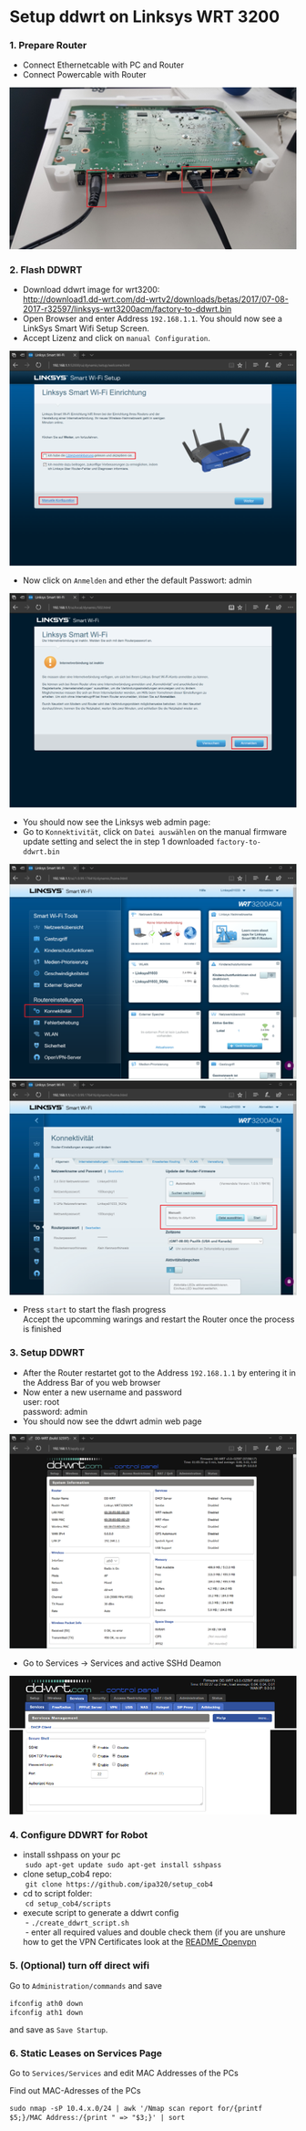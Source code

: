 # Setup ddwrt on Linksys WRT 3200

### 1. Prepare Router <a id="Prepare"/>
- Connect Ethernetcable with PC and Router
- Connect Powercable with Router

![WRT3200](doc/linksys_wrt3200_custom.jpg)

### 2. Flash DDWRT <a id="Flash"/>
- Download ddwrt image for wrt3200: <br>
  http://download1.dd-wrt.com/dd-wrtv2/downloads/betas/2017/07-08-2017-r32597/linksys-wrt3200acm/factory-to-ddwrt.bin
- Open Browser and enter Address `192.168.1.1`. You should now see a LinkSys Smart Wifi Setup Screen.
- Accept Lizenz and click on `manual Configuration`.

![Flash1](doc/Flash1.PNG)

- Now click on `Anmelden` and ether the default Passwort: admin

![Flash2](doc/Flash2.PNG)

- You should now see the Linksys web admin page:
- Go to `Konnektivität`, click on `Datei auswählen` on the manual firmware update setting and select the in step 1 downloaded `factory-to-ddwrt.bin`

![Flash3](doc/Flash3.PNG)
![Flash5](doc/Flash5.PNG)

- Press `start` to start the flash progress <br>
  Accept the upcomming warings and restart the Router once the process is finished

### 3. Setup DDWRT <a id="DDWRT"/>
- After the Router restartet got to the Address `192.168.1.1` by entering it in the Address Bar of you web browser
- Now enter a new username and password <br>
  user: root <br>
  password: admin
- You should now see the ddwrt admin web page

![ddwrt1](doc/ddwrt1.PNG)
- Go to Services -> Services and active SSHd Deamon

![ddwrt3](doc/ddwrt3.png)<br>
![ddwrt4](doc/ddwrt4.png)<br>

### 4. Configure DDWRT for Robot <a id="ConfigGen"/>
- install sshpass on your pc <br>
  `sudo apt-get update`
  `sudo apt-get install sshpass`
- clone setup_cob4 repo: <br>
  `git clone https://github.com/ipa320/setup_cob4`
- cd to script folder: <br>
  `cd setup_cob4/scripts`
- execute script to generate a ddwrt config <br>
  - `./create_ddwrt_script.sh` <br>
  - enter all required values and double check them (if you are unshure how to get the VPN Certificates look at the [README_Openvpn](README_Openvpn.md)

### 5. (Optional) turn off direct wifi
Go to `Administration/commands` and save
```
ifconfig ath0 down
ifconfig ath1 down
```
and save as `Save Startup`.

### 6. Static Leases on Services Page
Go to `Services/Services` and edit MAC Addresses of the PCs

Find out MAC-Adresses of the PCs
```
sudo nmap -sP 10.4.x.0/24 | awk '/Nmap scan report for/{printf $5;}/MAC Address:/{print " => "$3;}' | sort
```
